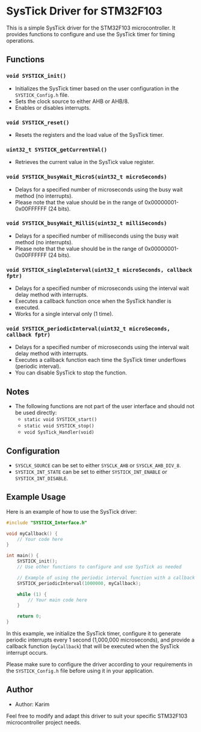 # SysTick Driver for STM32F103

This is a simple SysTick driver for the STM32F103 microcontroller. It provides functions to configure and use the SysTick timer for timing operations.

## Functions

### `void SYSTICK_init()`

- Initializes the SysTick timer based on the user configuration in the `SYSTICK_Config.h` file.
- Sets the clock source to either AHB or AHB/8.
- Enables or disables interrupts.

### `void SYSTICK_reset()`

- Resets the registers and the load value of the SysTick timer.

### `uint32_t SYSTICK_getCurrentVal()`

- Retrieves the current value in the SysTick value register.

### `void SYSTICK_busyWait_MicroS(uint32_t microSeconds)`

- Delays for a specified number of microseconds using the busy wait method (no interrupts).
- Please note that the value should be in the range of 0x00000001-0x00FFFFFF (24 bits).

### `void SYSTICK_busyWait_MilliS(uint32_t milliSeconds)`

- Delays for a specified number of milliseconds using the busy wait method (no interrupts).
- Please note that the value should be in the range of 0x00000001-0x00FFFFFF (24 bits).

### `void SYSTICK_singleInterval(uint32_t microSeconds, callback fptr)`

- Delays for a specified number of microseconds using the interval wait delay method with interrupts.
- Executes a callback function once when the SysTick handler is executed.
- Works for a single interval only (1 time).

### `void SYSTICK_periodicInterval(uint32_t microSeconds, callback fptr)`

- Delays for a specified number of microseconds using the interval wait delay method with interrupts.
- Executes a callback function each time the SysTick timer underflows (periodic interval).
- You can disable SysTick to stop the function.

## Notes

- The following functions are not part of the user interface and should not be used directly:
  - `static void SYSTICK_start()`
  - `static void SYSTICK_stop()`
  - `void SysTick_Handler(void)`

## Configuration

- `SYSCLK_SOURCE` can be set to either `SYSCLK_AHB` or `SYSCLK_AHB_DIV_8`.
- `SYSTICK_INT_STATE` can be set to either `SYSTICK_INT_ENABLE` or `SYSTICK_INT_DISABLE`.

## Example Usage

Here is an example of how to use the SysTick driver:

```c
#include "SYSTICK_Interface.h"

void myCallback() {
    // Your code here
}

int main() {
    SYSTICK_init();
    // Use other functions to configure and use SysTick as needed

    // Example of using the periodic interval function with a callback
    SYSTICK_periodicInterval(1000000, myCallback);

    while (1) {
        // Your main code here
    }

    return 0;
}
```

In this example, we initialize the SysTick timer, configure it to generate periodic interrupts every 1 second (1,000,000 microseconds), and provide a callback function (`myCallback`) that will be executed when the SysTick interrupt occurs.

Please make sure to configure the driver according to your requirements in the `SYSTICK_Config.h` file before using it in your application.

## Author

- Author: Karim

Feel free to modify and adapt this driver to suit your specific STM32F103 microcontroller project needs.